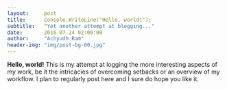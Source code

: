```yaml
---
layout:     post
title:      Console.WriteLine("Hello, world!");
subtitle:   "Yet another attempt at blogging..."
date:       2016-07-24 02:00:00
author:     "Achyudh Ram"
header-img: "img/post-bg-00.jpg"
---
```


**Hello, world!** This is my attempt at logging the more interesting aspects of my work, be it the intricacies of overcoming setbacks or an overview of my workflow. I plan to regularly post here and I sure do hope you like it.